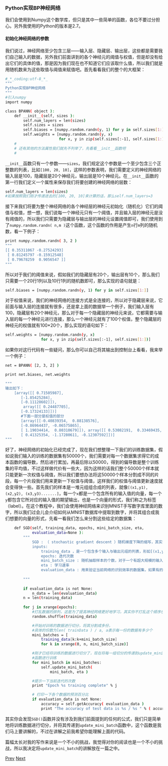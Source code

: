 ### Python实现BP神经网络

我们会使用到Numpy这个数学库，但只是其中一些简单的函数，各位不要过分担心。另外我使用的Python的版本是2.7。

#### 初始化神经网络的参数

我们说过，神经网络至少包含三层——输入层、隐藏层、输出层，这些都是需要我们自己输入的数据，另外我们前面讲到的各个神经元的阈值与权值，但是却没有给出它们的具体的值，那是因为我们现在也不知道它们应该取什么值，所以我们就是用随机数来为这些取值与阈值来赋值吧。首先看看我们的整个的大框架：
```bash
#_*_coding:utf-8_*_
"""
Python实现BP神经网络
"""
#引入numpy
import numpy

class BPANN( object ):
	def __init__(self, sizes ):
        self.num_layers = len(sizes)
        self.sizes = sizes
        self.biases = [numpy.random.randn(y, 1) for y in self.sizes[1:]]
        self.weights = [numpy.random.randn(y, x)
                        for x, y in zip(self.sizes[:-1], self.sizes[1:])]
    #
    # 还有其他的方法属性我们就先不列举了，先看看__init__函数吧
    #
```

`__init__`函数只有一个参数——`sizes`，我们规定这个参数是一个至少包含三个正整数的列表，比如`[100, 20, 10]`，这样的参数表明，我们需要定义的神经网络的输入层是100，隐藏层是20个神经元，输出层是10个神经元。在`__init__`函数的第一行我们定义一个属性来保存我们将要创建的神经网络的层数：
```bash
self.num_layers = len(sizes)
#如果按照我们刚才传递进去的[100, 20, 10]来计算的话，那么self.num_layers=3
```

接下来我们将要为整个神经网络的各个神经层的神经元初始化（随机化）它们的阈值与权值，想一想，我们说每一个神经元只有一个阈值，并且输入层的神经元是没有阈值的，所以我们只需要为隐藏层与输出层的神经元设置阈值即可，我们使用到了`numpy.random.randn( n,m )`这个函数，这个函数的作用是产生`n`行`m`列的随机数，看一下例子：

```bash
print numpy.random.randn( 3, 2 )
"""
[[ 0.35311067 -0.27524293]
 [ 0.81245797 -0.15912548]
 [ 0.79678259  0.9056547 ]]
"""
```
所以对于我们的阈值来说，假如我们的隐藏层有20个，输出层有10个，那么我们只需要一个20行1列以及10行1列的随机数即可，那么实现的语句就是：
```bash
self.biases = [numpy.random.randn(y, 1) for y in self.sizes[1:]]
```

对于权值来说，我们的神经网络的连接方式是全连接的，所以对于隐藏层来说，它前面与输入层的连接就有很多，还是拿上面的数据举一个例子，我们输入层有100，隐藏层有20个神经元，那么对于每一个隐藏层的神经元来说，它都需要与输入层的每一个神经元进行连接，那么一个神经元就有了100个权值，整个隐藏层的神经元的权值就有100*20个，那么实现的语句如下：

```bash
self.weights = [numpy.random.randn(y, x)
                for x, y in zip(self.sizes[:-1], self.sizes[1:])]
```

如果你对这行代码有一些疑问，那么你可以自己将其输出到控制台上看看，我来举一个例子：
```bash
net = BPANN( [2, 3, 2] )

print net.biases, net.weights

"""
输出如下：
	[array([[ 0.71505987],
       [-1.85425284],
       [-0.11128602]]), 
    	array([[ 0.24487705],
       [-0.17324133]])] 
	   #下面一部分是权值的部分
       [array([[-0.40839354,  0.88138576],
       [-0.86964437, -0.06575865],
       [ 1.19034414,  0.80310679]]), array([[ 0.53082191,  0.33469435,  0.0195962 ],
       [ 0.41325354, -1.17280611, -0.12307592]])]
"""
```

好了，神经网络的初始化已经完成了，现在我们想整理一下我们的训练数据集，假如说我们输入的训练的数据集有50000个，我们需要对每一个数据集求得它的成本函数的偏导数，然后进行累加，再最后除以50000，得到的偏导数是整个训练集的平均值，不过这样做代价有一些大，因为这样的话我们整个50000个样本就只能更新一次权值与阈值，所以我们要想办法将这50000个样本分割成不同的片段，每一个片段我们用来更新一下权值与阈值，这样我们的权值与阈值更新速度就会变得快一些。首先我们的样本是一堆元组组合成的列表，就像`[(x1,y1), (x2,y2), (x3,y3).......]`，每一个`x`都是一个包含所有的输入值的向量，每一个`y`都包含它所对应的输入值的期望输出，也是一个向量的形式，我们称之为标签（label）。在这个教程中，我们会使用神经网络来识别MNIST手写数字库里面的数字，所以我们过会儿会介绍如何从MNIST数据库中提取到数字，并将其组合成我们想要的向量的形式，先看一看我们怎么来分割这些给定的数据集：

```bash
    def SGD(self, training_data, epochs, mini_batch_size, eta,
            evaluation_data=None ):
        """
            SGD : （ stochastic gradient descent ）随机梯度下降的缩写，其实这个函数就是训练数据的函数。
            inputs: 
                training_data ，是一个包含多个输入与输出元组的列表，形如[(x1,y1), (x2,y2)···]
                epochs: 迭代次数
                mini_batch_size : 随机抽取样本的个数，对于一个有超大规模的输入集，我们将这些数据集分成多份来进行迭代更新权值以及阈值，该参数表示将当前训练集分割成多少份。
                eta : 学习速率
                evaluation_data : 用来验证当前网络的识别效率的数据集，如果有的话，在每一次迭代完成的时候都会显示当前的权值以及阈值下该神经网络的识别效率。
                
        """
                
        if evaluation_data is not None: 
            n_data = len(evaluation_data)
        n = len(training_data)
        
        for j in xrange(epochs):
            #打乱数据的排列，这是为了提高神经网络更好地学习，其实你不打乱这个顺序也是可以的
            random.shuffle(training_data)

            #开始对训练的数据进行切分，将其分割成多份，
            #具体的份数为len( trainData ) / a, a表示每一份的数据有多少个
            mini_batches = [
                training_data[k:k+mini_batch_size]
                for k in xrange(0, n, mini_batch_size)]

            #刚才已经将训练的数据进行切分了，现在将每一组切分的传递到update_mini_batch
            #函数进行训练
            for mini_batch in mini_batches:
                self.update_mini_batch(
                    mini_batch, eta )

            #提示一下当前迭代的次数
            print "Epoch %s training complete" % j

            # 打印一下各个数据的预测百分比
            if evaluation_data is not None:
                accuracy = self.getAccuracy( evaluation_data )
                print "The accuracy of test data is %s / %s " % ( accuracy, n_data )
```

其实你会发现`SGD()`函数并没有涉及到我们前面提到的任何的公式，我们只是简单地将训练数据进行切分，并将其传递到`update_mini_batch`函数中，这个函数是我们马上要讲解的，不过在讲解之前我希望你能理解上面的代码。

篇幅太长对我的写作来说是一个不小的挑战，我觉得对你的阅读也是一个不小的挑战，所以我决定将`update_mini_batch`的讲解放在一篇之中。

[Prev](../chapter2/5.md)    [Next]( 2.md )
